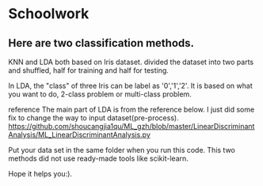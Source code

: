 # Schoolwork
## Here are two classification methods.
KNN and LDA both based on Iris dataset.
divided the dataset into two parts and shuffled, half for training and half for testing.

In LDA, the "class" of three Iris can be label as '0','1','2'. It is based on what you want to do, 2-class problem or multi-class problem.

reference
The main part of LDA is from the reference below. I just did some fix to change the way to input dataset(pre-process).
https://github.com/shoucangjia1qu/ML_gzh/blob/master/LinearDiscriminantAnalysis/ML_LinearDiscriminantAnalysis.py

Put your data set in the same folder when you run this code. This two methods did not use ready-made tools like scikit-learn.

Hope it helps you:).
